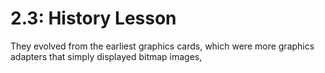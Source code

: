# 2.3: History Lesson

They evolved from the earliest graphics cards, which were more graphics adapters that simply displayed bitmap images, 